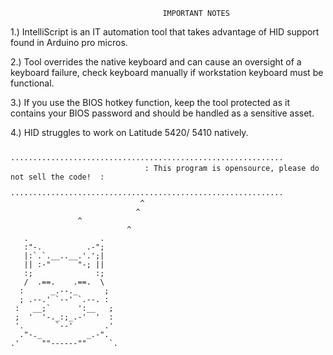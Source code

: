 




                                      IMPORTANT NOTES 

1.) IntelliScript is an IT automation tool that takes advantage of HID support found in Arduino pro micros.

2.) Tool overrides the native keyboard and can cause an oversight of a keyboard failure, check keyboard manually if workstation keyboard must be functional.

3.) If you use the BIOS hotkey function, keep the tool protected as it contains your BIOS password and should be handled as a sensitive asset.

4.) HID struggles to work on Latitude 5420/ 5410 natively.  






                                  ·····························································
                                  : This program is opensource, please do not sell the code!  :
                                  ·····························································
                                 ^
                                ^
			       ^
                              ^ 
       .                .                    
       :"-.          .-";                    
       |:`.`.__..__.'.';|                    
       || :-"      "-; ||                    
       :;              :;                    
       /  .==.    .==.  \                    
      :      _.--._      ;                   
      ; .--.' `--' `.--. :                   
     :   __;`      ':__   ;                  
     ;  '  '-._:;_.-'  '  :                  
     '.       `--'       .'                  
      ."-._          _.-".                   
    .'     ""------""     `.                 
